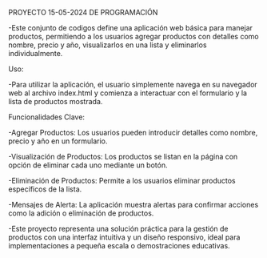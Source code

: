 PROYECTO 15-05-2024 DE PROGRAMACIÓN

-Este conjunto de codigos define una aplicación web básica para manejar productos, permitiendo a los usuarios agregar productos con detalles como nombre, precio y año, visualizarlos en una lista y eliminarlos individualmente.


Uso:

-Para utilizar la aplicación, el usuario simplemente navega en su navegador web al archivo index.html y comienza a interactuar con el formulario y la lista de productos mostrada.


Funcionalidades Clave:

-Agregar Productos: Los usuarios pueden introducir detalles como nombre, precio y año en un formulario.

-Visualización de Productos: Los productos se listan en la página con opción de eliminar cada uno mediante un botón.

-Eliminación de Productos: Permite a los usuarios eliminar productos específicos de la lista.

-Mensajes de Alerta: La aplicación muestra alertas para confirmar acciones como la adición o eliminación de productos.


-Este proyecto representa una solución práctica para la gestión de productos con una interfaz intuitiva y un diseño responsivo, ideal para implementaciones a pequeña escala o demostraciones educativas.
